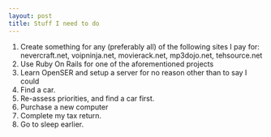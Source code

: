 ```yaml
---
layout: post
title: Stuff I need to do
---
```


1. Create something for any (preferably all) of the following sites I pay for: nevercraft.net, voipninja.net, movierack.net, mp3dojo.net, tehsource.net
2. Use Ruby On Rails for one of the aforementioned projects
3. Learn OpenSER and setup a server for no reason other than to say I could
4. Find a car.
5. Re-assess priorities, and find a car first.
6. Purchase a new computer
7. Complete my tax return.
9. Go to sleep earlier.
